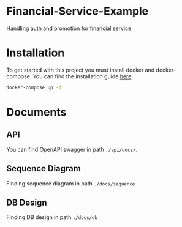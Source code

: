 # Financial-Service-Example

Handling auth and promotion for financial service

# Installation
To get started with this project you must install docker and docker-compose. You can find the installation guide [here](https://docs.docker.com/get-docker/).
```bash
docker-compose up -d
```
# Documents
## API
You can find OpenAPI swagger in path `./api/docs/`.
## Sequence Diagram
Finding sequence diagram in path `./docs/sequence`
## DB Design
Finding DB design in path `./docs/db`